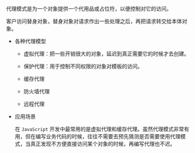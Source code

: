 代理模式是为一个对象提供一个代用品或占位符，以便控制对它的访问。

客户访问替身对象，替身对象对请求作出一些处理之后，再把请求转交给本体对象。

+ 各种代理模型

  + 虚拟代理：把一些开销很大的对象，延迟到真正需要它的时候才去创建。

  + 保护代理：用于控制不同权限的对象对模板的访问。

  + 缓存代理

  + 防火墙代理

  + 远程代理

+ 应用场景

  在 `JavaScript` 开发中最常用的是虚拟代理和缓存代理。虽然代理模式非常有用，但在编写业务代码的时候，往往不需要去预先猜测是否需要使用代理模式，当真正发现不方便直接访问某个对象的时候，再编写代理也不迟。